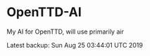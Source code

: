 # OpenTTD-AI
My AI for OpenTTD, will use primarily air

Latest backup: Sun Aug 25 03:44:01 UTC 2019
